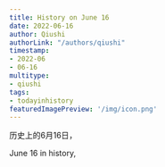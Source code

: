 ```yaml
---
title: History on June 16
date: 2022-06-16
author: Qiushi 
authorLink: "/authors/qiushi"
timestamp: 
- 2022-06
- 06-16
multitype: 
- qiushi
tags: 
- todayinhistory
featuredImagePreview: '/img/icon.png'
---
```









历史上的6月16日，

June 16 in history, 

<!--more-->

